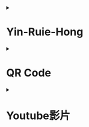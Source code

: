 <details>
<summary>

# Yin-Ruie-Hong

</summary>
  
| 項次 | 項目 | 內容 |
|----:|------|------|
|1 | 圖片 |<img src="IMG_4880 (1).jpg" width="100" Height="100" />|
|2 | 姓名 | 殷瑞宏 |
|3 | 職稱 | 文書行政 |
|4 | 任職公司 | 宸通工程行 |
</details>

<details>
<summary>
  
# QR Code

</summary>
<img src="exported_qrcode_image_600.png" width="300" Height="300" />
</details>

<details>
<summary>
  
# Youtube影片

</summary>
<a href="https://www.youtube.com/watch?v=wSI86sKUPYo" target="_blank">
<img src="http://img.youtube.com/vi/wSI86sKUPYo/0.jpg" alt="HOOK" width="400" height="250" border="10" /></a>
<br>影片取自 youtube

<br>這是我目前最喜歡的Youtuber，很喜歡她介紹歷史的時候，那種眼睛發光且真心熱愛這項事物的樣子。
<br>最喜歡的系列是「料理史王」跟「行萬里路」。
</details>
